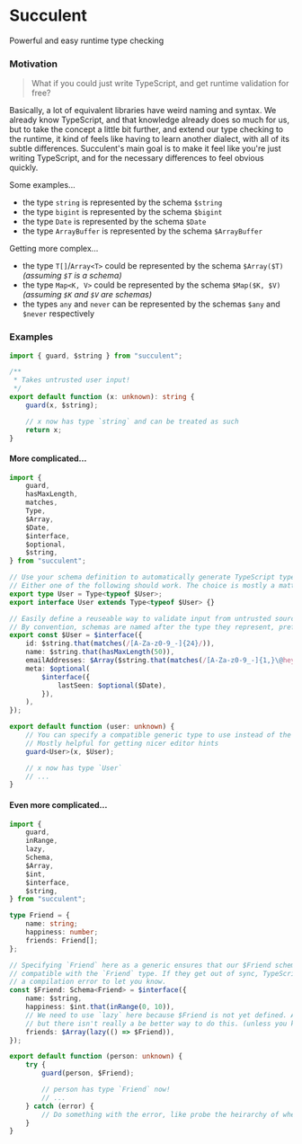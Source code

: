 # Succulent

Powerful and easy runtime type checking

### Motivation

> What if you could just write TypeScript, and get runtime validation for free?

Basically, a lot of equivalent libraries have weird naming and syntax. We already know
TypeScript, and that knowledge already does so much for us, but to take the concept a
little bit further, and extend our type checking to the runtime, it kind of feels like
having to learn another dialect, with all of its subtle differences. Succulent's main goal
is to make it feel like you're just writing TypeScript, and for the necessary differences
to feel obvious quickly.

Some examples...

-   the type `string` is represented by the schema `$string`
-   the type `bigint` is represented by the schema `$bigint`
-   the type `Date` is represented by the schema `$Date`
-   the type `ArrayBuffer` is represented by the schema `$ArrayBuffer`

Getting more complex...

-   the type `T[]`/`Array<T>` could be represented by the schema `$Array($T)` _(assuming `$T` is a schema)_
-   the type `Map<K, V>` could be represented by the schema `$Map($K, $V)` _(assuming `$K` and `$V` are schemas)_
-   the types `any` and `never` can be represented by the schemas `$any` and `$never` respectively

### Examples

```typescript
import { guard, $string } from "succulent";

/**
 * Takes untrusted user input!
 */
export default function (x: unknown): string {
	guard(x, $string);

	// x now has type `string` and can be treated as such
	return x;
}
```

#### More complicated...

```typescript
import {
	guard,
	hasMaxLength,
	matches,
	Type,
	$Array,
	$Date,
	$interface,
	$optional,
	$string,
} from "succulent";

// Use your schema definition to automatically generate TypeScript types.
// Either one of the following should work. The choice is mostly a matter of style.
export type User = Type<typeof $User>;
export interface User extends Type<typeof $User> {}

// Easily define a reuseable way to validate input from untrusted sources
// By convention, schemas are named after the type they represent, prefixed with `$`.
export const $User = $interface({
	id: $string.that(matches(/[A-Za-z0-9_-]{24}/)),
	name: $string.that(hasMaxLength(50)),
	emailAddresses: $Array($string.that(matches(/[A-Za-z0-9_-]{1,}\@hey\.com/))),
	meta: $optional(
		$interface({
			lastSeen: $optional($Date),
		}),
	),
});

export default function (user: unknown) {
	// You can specify a compatible generic type to use instead of the generated type!
	// Mostly helpful for getting nicer editor hints
	guard<User>(x, $User);

	// x now has type `User`
	// ...
}
```

#### Even more complicated...

```typescript
import {
	guard,
	inRange,
	lazy,
	Schema,
	$Array,
	$int,
	$interface,
	$string,
} from "succulent";

type Friend = {
	name: string;
	happiness: number;
	friends: Friend[];
};

// Specifying `Friend` here as a generic ensures that our $Friend schema is
// compatible with the `Friend` type. If they get out of sync, TypeScript will throw
// a compilation error to let you know.
const $Friend: Schema<Friend> = $interface({
	name: $string,
	happiness: $int.that(inRange(0, 10)),
	// We need to use `lazy` here because $Friend is not yet defined. A little unfortunate,
	// but there isn't really a be better way to do this. (unless you know of one, then tell me!)
	friends: $Array(lazy(() => $Friend)),
});

export default function (person: unknown) {
	try {
		guard(person, $Friend);

		// person has type `Friend` now!
		// ...
	} catch (error) {
		// Do something with the error, like probe the heirarchy of where errors came from!
	}
}
```

